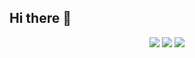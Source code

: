 ## Hi there 👋

<div align="center">
  <!-- GitHub Stats -->
  <picture>
    <source
      srcset="https://github-readme-stats.vercel.app/api?username=bluemoontwo&show_icons=true&theme=github_dark&border_color=2F353D"
      media="(prefers-color-scheme: dark)"
    />
    <source
      srcset="https://github-readme-stats.vercel.app/api?username=bluemoontwo&show_icons=true"
      media="(prefers-color-scheme: light), (prefers-color-scheme: no-preference)"
    />
    <img src="https://github-readme-stats.vercel.app/api?username=bluemoontwo&show_icons=true" />
  </picture>
  <!-- GitHub Streak(Commit) Stats -->
  <picture>
    <source
      srcset="https://streak-stats.demolab.com/?user=bluemoontwo&theme=github-dark-blue&border=2F353D&stroke=2F353D&card_width=540"
      media="(prefers-color-scheme: dark)"
    />
    <source
      srcset="https://streak-stats.demolab.com/?user=bluemoontwo"
      media="(prefers-color-scheme: light), (prefers-color-scheme: no-preference)"
    />
    <img src="https://streak-stats.demolab.com/?user=bluemoontwo" />
  </picture>

  <!-- GitHub Activity Graph -->
  <picture>
    <source
      srcset="https://github-readme-activity-graph.vercel.app/graph?username=bluemoontwo&days=28&title_color=58A6FF&line=1F6FEB&point=58A6FF&radius=6&area=true&area_color=58A6FF&theme=github-compact&border_color=2F353D"
      media="(prefers-color-scheme: dark)"
    />
    <source
      srcset="https://github-readme-activity-graph.vercel.app/graph?username=bluemoontwo&days=28&title_color=58A6FF&line=1F6FEB&point=58A6FF&radius=6&area=true&area_color=58A6FF"
      media="(prefers-color-scheme: light), (prefers-color-scheme: no-preference)"
    />
    <img src="https://github-readme-activity-graph.vercel.app/graph?username=bluemoontwo&days=28&title_color=58A6FF&line=1F6FEB&point=58A6FF&radius=6&area=true&area_color=58A6FF">
  </picture>
</div>

